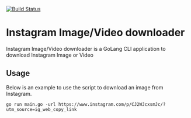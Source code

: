 [![Build Status](https://travis-ci.com/salman-pathan/Instagram-Image-Video-Downloader.svg?branch=main)](https://travis-ci.com/salman-pathan/Instagram-Image-Video-Downloader)
# Instagram Image/Video downloader
Instagram Image/Video downloader is a GoLang CLI application to download Instagram Image or Video

## Usage
Below is an example to use the script to download an image from Instagram.
````
go run main.go -url https://www.instagram.com/p/CJ2WJcxsmJc/?utm_source=ig_web_copy_link
````